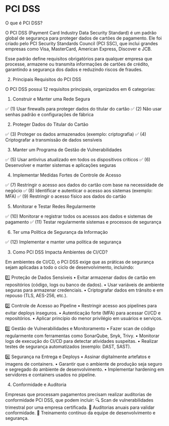 # PCI DSS

O que é PCI DSS?

O PCI DSS (Payment Card Industry Data Security Standard) é um padrão global de segurança para proteger dados de cartões de pagamento. Ele foi criado pelo PCI Security Standards Council (PCI SSC), que inclui grandes empresas como Visa, MasterCard, American Express, Discover e JCB.

Esse padrão define requisitos obrigatórios para qualquer empresa que processe, armazene ou transmita informações de cartões de crédito, garantindo a segurança dos dados e reduzindo riscos de fraudes.

2. Principais Requisitos do PCI DSS

O PCI DSS possui 12 requisitos principais, organizados em 6 categorias:

1. Construir e Manter uma Rede Segura

✅ (1) Usar firewalls para proteger dados do titular do cartão
✅ (2) Não usar senhas padrão e configurações de fábrica

2. Proteger Dados do Titular do Cartão

✅ (3) Proteger os dados armazenados (exemplo: criptografia)
✅ (4) Criptografar a transmissão de dados sensíveis

3. Manter um Programa de Gestão de Vulnerabilidades

✅ (5) Usar antivírus atualizado em todos os dispositivos críticos
✅ (6) Desenvolver e manter sistemas e aplicações seguras

4. Implementar Medidas Fortes de Controle de Acesso

✅ (7) Restringir o acesso aos dados do cartão com base na necessidade de negócio
✅ (8) Identificar e autenticar o acesso aos sistemas (exemplo: MFA)
✅ (9) Restringir o acesso físico aos dados do cartão

5. Monitorar e Testar Redes Regularmente

✅ (10) Monitorar e registrar todos os acessos aos dados e sistemas de pagamento
✅ (11) Testar regularmente sistemas e processos de segurança

6. Ter uma Política de Segurança da Informação

✅ (12) Implementar e manter uma política de segurança

3. Como PCI DSS Impacta Ambientes de CI/CD?

Em ambientes de CI/CD, o PCI DSS exige que as práticas de segurança sejam aplicadas a todo o ciclo de desenvolvimento, incluindo:

1️⃣ Proteção de Dados Sensíveis
	•	Evitar armazenar dados de cartão em repositórios (código, logs ou banco de dados).
	•	Usar variáveis de ambiente seguras para armazenar credenciais.
	•	Criptografar dados em trânsito e em repouso (TLS, AES-256, etc.).

2️⃣ Controle de Acesso ao Pipeline
	•	Restringir acesso aos pipelines para evitar deploys inseguros.
	•	Autenticação forte (MFA) para acessar CI/CD e repositórios.
	•	Aplicar princípio do menor privilégio em usuários e serviços.

3️⃣ Gestão de Vulnerabilidades e Monitoramento
	•	Fazer scan de código regularmente com ferramentas como SonarQube, Snyk, Trivy.
	•	Monitorar logs de execução do CI/CD para detectar atividades suspeitas.
	•	Realizar testes de segurança automatizados (exemplo: DAST, SAST).

4️⃣ Segurança na Entrega e Deploys
	•	Assinar digitalmente artefatos e imagens de containers.
	•	Garantir que o ambiente de produção seja seguro e segregado do ambiente de desenvolvimento.
	•	Implementar hardening em servidores e containers usados no pipeline.

4. Conformidade e Auditoria

Empresas que processam pagamentos precisam realizar auditorias de conformidade PCI DSS, que podem incluir:
🔍 Scan de vulnerabilidades trimestral por uma empresa certificada.
📜 Auditorias anuais para validar conformidade.
🔐 Treinamento contínuo da equipe de desenvolvimento e segurança.